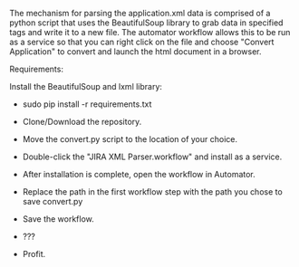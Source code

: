 The mechanism for parsing the application.xml data is comprised of a python script that uses the BeautifulSoup library to grab data in specified tags and write it to a new file.  The automator workflow allows this to be run as a service so that you can right click on the file and choose "Convert Application" to convert and launch the html document in a browser.

Requirements:

Install the BeautifulSoup and lxml library:
* sudo pip install -r requirements.txt

* Clone/Download the repository.
* Move the convert.py script to the location of your choice.
* Double-click the "JIRA XML Parser.workflow" and install as a service.
* After installation is complete, open the workflow in Automator. 
* Replace the path in the first workflow step with the path you chose to save convert.py
* Save the workflow.
* ???
* Profit.